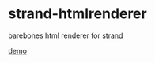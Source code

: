 # strand-htmlrenderer

barebones html renderer for [strand](https://github.com/seleb/strand)

[demo](https://seleb.github.io/strand-htmlrenderer)
